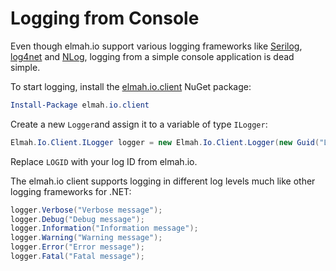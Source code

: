 ﻿# Logging from Console

Even though elmah.io support various logging frameworks like [Serilog](https://docs.elmah.io/logging-to-elmah-io-from-serilog/), [log4net](https://docs.elmah.io/logging-to-elmah-io-from-log4net/) and [NLog](https://docs.elmah.io/logging-to-elmah-io-from-nlog/), logging from a simple console application is dead simple.

To start logging, install the [elmah.io.client](https://www.nuget.org/packages/elmah.io.client/) NuGet package:

```powershell
Install-Package elmah.io.client
```

Create a new ```Logger```and assign it to a variable of type ```ILogger```:

```csharp
Elmah.Io.Client.ILogger logger = new Elmah.Io.Client.Logger(new Guid("LOGID"));
```

Replace ```LOGID``` with your log ID from elmah.io.

The elmah.io client supports logging in different log levels much like other logging frameworks for .NET:

```csharp
logger.Verbose("Verbose message");
logger.Debug("Debug message");
logger.Information("Information message");
logger.Warning("Warning message");
logger.Error("Error message");
logger.Fatal("Fatal message");
```
